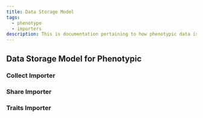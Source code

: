 ```yaml
---
title: Data Storage Model
tags:
  - phenotype
  - importers
description: This is documentation pertaining to how phenotypic data is stored in the Chado database.
---
```


## Data Storage Model for Phenotypic

### Collect Importer

### Share Importer

### Traits Importer
